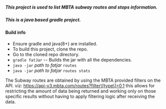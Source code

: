 ##### This project is used to list MBTA subway routes and stops information.
##### This is a java based gradle project.

#### Build info

- Ensure gradle and java(8+) are installed.
- To build this project, clone the repo.
- Go to the cloned repo directory.
- `gradle fatJar` -- Builds the jar with all the dependencies.
- `java -jar` *path to fatjar* `routes`
- `java -jar` *path to fatjar* `routes stats`

The Subway routes are obtained by using the MBTA provided filters on the API.
viz: https://api-v3.mbta.com/routes?filter\[type\]=0,1 this allows for restricting the amount
of data being returned and working only on those specific results
without having to apply filtering logic after receiving the data.

  